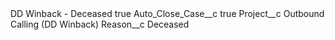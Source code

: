 <?xml version="1.0" encoding="UTF-8"?>
<CustomMetadata xmlns="http://soap.sforce.com/2006/04/metadata" xmlns:xsi="http://www.w3.org/2001/XMLSchema-instance" xmlns:xsd="http://www.w3.org/2001/XMLSchema">
    <label>DD Winback - Deceased</label>
    <protected>true</protected>
    <values>
        <field>Auto_Close_Case__c</field>
        <value xsi:type="xsd:boolean">true</value>
    </values>
    <values>
        <field>Project__c</field>
        <value xsi:type="xsd:string">Outbound Calling (DD Winback)</value>
    </values>
    <values>
        <field>Reason__c</field>
        <value xsi:type="xsd:string">Deceased</value>
    </values>
</CustomMetadata>
